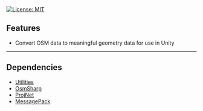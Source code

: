 [![License: MIT](https://img.shields.io/badge/License-MIT-greed.svg)](LICENSE)

## Features
- Convert OSM data to meaningful geometry data for use in Unity

----

## Dependencies
- [Utilities](https://github.com/Besjan/Utilities)
- [OsmSharp](https://github.com/OsmSharp/core)
- [ProjNet](https://github.com/NetTopologySuite/ProjNet4GeoAPI)
- [MessagePack](https://github.com/neuecc/MessagePack-CSharp)
